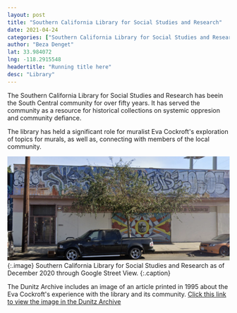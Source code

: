```yaml
---
layout: post
title: "Southern California Library for Social Studies and Research"
date: 2021-04-24
categories: ["Southern California Library for Social Studies and Research"]
author: "Beza Denget"
lat: 33.984072
lng: -118.2915548
headertitle: "Running title here"
desc: "Library"
---
```


The Southern California Library for Social Studies and Research has beein the South Central community for over fifty years. It has served the community as a resource for historical collections on systemic oppresion and community defiance. 

The library has held a significant role for muralist Eva Cockroft's exploration of topics for murals, as well as, connecting with members of the local community.


![Current Image](images/SCLSSR.png)
   {:.image}
Southern California Library for Social Studies and Research as of December 2020 through Google Street View.
   {:.caption}  

The Dunitz Archive includes an image of an article printed in 1995 about the Eva Cockroft's experience with the library and its community.
[Click this link to view the image in the Dunitz Archive](https://visualizela.github.io/dunitzarchive/dunitzproject/obj82/)
